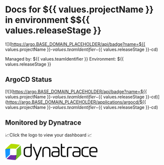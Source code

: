 # Docs for ${{ values.projectName }} in environment $${{ values.releaseStage }}

![](https://argo.BASE_DOMAIN_PLACEHOLDER/api/badge?name=${{ values.projectName }}-${{ values.teamIdentifier }}-${{ values.releaseStage }}-cd)

Managed by: ${{ values.teamIdentifier }}
Environment: ${{ values.releaseStage }}

## ArgoCD Status

[![](https://argo.BASE_DOMAIN_PLACEHOLDER/api/badge?name=${{ values.projectName }}-${{ values.teamIdentifier }}-${{ values.releaseStage }}-cd)](https://argo.BASE_DOMAIN_PLACEHOLDER/applications/argocd/${{ values.projectName }}-${{ values.teamIdentifier }}-${{ values.releaseStage }}-cd)

## Monitored by Dynatrace
📈Click the logo to view your dashboard 📈

[![](https://raw.githubusercontent.com/agardnerIT/test123/main/dtlogo.svg)](https://wls34801.apps.dynatrace.com/ui/apps/dynatrace.dashboards/dashboard/1712b7c7-2021-436f-b44a-b0b37971a428)